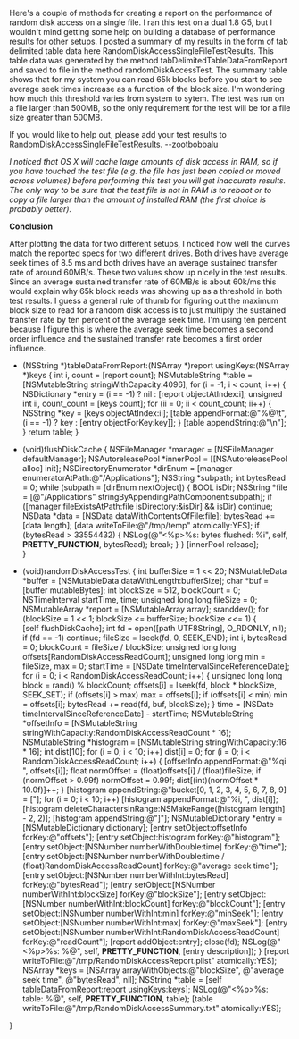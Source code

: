 

Here's a couple of methods for creating a report on the performance of random disk access on a single file. I ran this test on a dual 1.8 G5, but I wouldn't mind getting some help on building a database of performance results for other setups. I posted a summary of my results in the form of tab delimited table data here RandomDiskAccessSingleFileTestResults. This table data was generated by the method     tabDelimitedTableDataFromReport and saved to file in the method     randomDiskAccessTest. The summary table shows that for my system you can read 65k blocks before you start to see average seek times increase as a function of the block size. I'm wondering how much this threshold varies from system to sytem. The test was run on a file larger than 500MB, so the only requirement for the test will be for a file size greater than 500MB.

If you would like to help out, please add your test results to RandomDiskAccessSingleFileTestResults. --zootbobbalu

*I noticed that OS X will cache large amounts of disk access in RAM, so if you have touched the test file (e.g. the file has just been copied or moved across volumes) before performing this test you will get inaccurate results. The only way to be sure that the test file is not in RAM is to reboot or to copy a file larger than the amount of installed RAM (the first choice is probably better).*

**Conclusion**

After plotting the data for two different setups, I noticed how well the curves match the reported specs for two different drives. Both drives have average seek times of 8.5 ms and both drives have an average sustained transfer rate of around 60MB/s. These two values show up nicely in the test results. Since an average sustained transfer rate of 60MB/s is about 60k/ms this would explain why 65k block reads was showing up as a threshold in both test results. I guess a general rule of thumb for figuring out the maximum block size to read for a random disk access is to just multiply the sustained transfer rate by ten percent of the average seek time. I'm using ten percent because I figure this is where the average seek time becomes a second order influence and the sustained transfer rate becomes a first order influence.  

    
- (NSString *)tableDataFromReport:(NSArray *)report usingKeys:(NSArray *)keys {
	int i, count = [report count];
	NSMutableString *table = [NSMutableString stringWithCapacity:4096];
	for (i = -1; i < count; i++) {
		NSDictionary *entry = (i == -1) ? nil : [report objectAtIndex:i];
		unsigned int ii, count_count = [keys count];
		for (ii = 0; ii < count_count; ii++) {
			NSString *key = [keys objectAtIndex:ii];
			[table appendFormat:@"%@\t", (i == -1) ? key : [entry objectForKey:key]];
		}
		[table appendString:@"\n"];
	}
	return table;
}

- (void)flushDiskCache {
	NSFileManager *manager = [NSFileManager defaultManager];
	NSAutoreleasePool *innerPool = [[NSAutoreleasePool alloc] init];
	NSDirectoryEnumerator *dirEnum = [manager enumeratorAtPath:@"/Applications"];
	NSString *subpath;
	int bytesRead = 0; 
	while (subpath = [dirEnum nextObject]) {
		BOOL isDir;
		NSString *file = [@"/Applications" stringByAppendingPathComponent:subpath];
		if ([manager fileExistsAtPath:file isDirectory:&isDir] && isDir) continue;
		NSData *data = [NSData dataWithContentsOfFile:file];
		bytesRead += [data length];
		[data writeToFile:@"/tmp/temp" atomically:YES];
		if (bytesRead > 33554432) {
			NSLog(@"<%p>%s: bytes flushed: %i", self, __PRETTY_FUNCTION__, bytesRead);
			break;
		}
	}
	[innerPool release];	
}

- (void)randomDiskAccessTest {
	int bufferSize = 1 << 20;
	NSMutableData *buffer = [NSMutableData dataWithLength:bufferSize];
	char *buf = [buffer mutableBytes]; 
	int blockSize = 512, blockCount = 0;
	NSTimeInterval startTime, time;
	unsigned long long fileSize = 0;
	NSMutableArray *report = [NSMutableArray array];
	sranddev();	
	for (blockSize = 1 << 1; blockSize <= bufferSize; blockSize <<= 1) {	
		[self flushDiskCache];
		int fd = open([path UTF8String], O_RDONLY, nil);
		if (fd == -1) continue;
		fileSize = lseek(fd, 0, SEEK_END);
		int i, bytesRead = 0;
		blockCount = fileSize / blockSize;
		unsigned long long offsets[RandomDiskAccessReadCount];
		unsigned long long min = fileSize, max = 0;
		startTime = [NSDate timeIntervalSinceReferenceDate];
		for (i = 0; i < RandomDiskAccessReadCount; i++) {
			unsigned long long block = rand() % blockCount;
			offsets[i] = lseek(fd, block * blockSize, SEEK_SET);
			if (offsets[i] > max) max = offsets[i];
			if (offsets[i] < min) min = offsets[i];
			bytesRead += read(fd, buf, blockSize);
		}
		time = [NSDate timeIntervalSinceReferenceDate] - startTime;
		NSMutableString *offsetInfo = [NSMutableString stringWithCapacity:RandomDiskAccessReadCount * 16];
		NSMutableString *histogram = [NSMutableString stringWithCapacity:16 * 16];
		int dist[10];
		for (i = 0; i < 10; i++) dist[i] = 0;
		for (i = 0; i < RandomDiskAccessReadCount; i++) {
			[offsetInfo appendFormat:@"%qi ", offsets[i]];
			float normOffset = (float)offsets[i] / (float)fileSize;
			if (normOffset > 0.99f) normOffset = 0.99f;
			dist[(int)(normOffset * 10.0f)]++;
		}
		[histogram appendString:@"bucket[0, 1, 2, 3, 4, 5, 6, 7, 8, 9] = ["];
		for (i = 0; i < 10; i++) [histogram appendFormat:@"%i, ", dist[i]];
		[histogram deleteCharactersInRange:NSMakeRange([histogram length] - 2, 2)];
		[histogram appendString:@"]"];
		NSMutableDictionary *entry = [NSMutableDictionary dictionary];
		[entry setObject:offsetInfo forKey:@"offsets"];
		[entry setObject:histogram forKey:@"histogram"];
		[entry setObject:[NSNumber numberWithDouble:time] forKey:@"time"];
		[entry setObject:[NSNumber numberWithDouble:time / (float)RandomDiskAccessReadCount] 
				forKey:@"average seek time"];
		[entry setObject:[NSNumber numberWithInt:bytesRead] forKey:@"bytesRead"];
		[entry setObject:[NSNumber numberWithInt:blockSize] forKey:@"blockSize"];
		[entry setObject:[NSNumber numberWithInt:blockCount] forKey:@"blockCount"];
		[entry setObject:[NSNumber numberWithInt:min] forKey:@"minSeek"];
		[entry setObject:[NSNumber numberWithInt:max] forKey:@"maxSeek"];
		[entry setObject:[NSNumber numberWithInt:RandomDiskAccessReadCount] forKey:@"readCount"];
		[report addObject:entry];
		close(fd);
		NSLog(@"<%p>%s: %@", self, __PRETTY_FUNCTION__, [entry description]);
	}
	[report writeToFile:@"/tmp/RandomDiskAccessReport.plist" atomically:YES];
	NSArray *keys = [NSArray arrayWithObjects:@"blockSize", @"average seek time", @"bytesRead", nil];
	NSString *table = [self tableDataFromReport:report usingKeys:keys];
	NSLog(@"<%p>%s: table: %@", self, __PRETTY_FUNCTION__, table);
	[table writeToFile:@"/tmp/RandomDiskAccessSummary.txt" atomically:YES];

}

